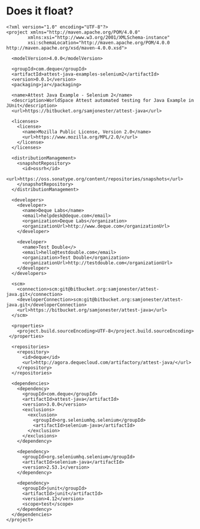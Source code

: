 # Does it float?

    <?xml version="1.0" encoding="UTF-8"?>
    <project xmlns="http://maven.apache.org/POM/4.0.0"
            xmlns:xsi="http://www.w3.org/2001/XMLSchema-instance"
            xsi:schemaLocation="http://maven.apache.org/POM/4.0.0 http://maven.apache.org/xsd/maven-4.0.0.xsd">

      <modelVersion>4.0.0</modelVersion>

      <groupId>com.deque</groupId>
      <artifactId>attest-java-examples-selenium2</artifactId>
      <version>0.0.1</version>
      <packaging>jar</packaging>

      <name>Attest Java Example - Selenium 2</name>
      <description>WorldSpace Attest automated testing for Java Example in JUnit</description>
      <url>https://bitbucket.org/samjonester/attest-java</url>

      <licenses>
        <license>
          <name>Mozilla Public License, Version 2.0</name>
          <url>https://www.mozilla.org/MPL/2.0/</url>
        </license>
      </licenses>

      <distributionManagement>
        <snapshotRepository>
          <id>ossrh</id>
          <url>https://oss.sonatype.org/content/repositories/snapshots</url>
        </snapshotRepository>
      </distributionManagement>

      <developers>
        <developer>
          <name>Deque Labs</name>
          <email>helpdesk@deque.com</email>
          <organization>Deque Labs</organization>
          <organizationUrl>http://www.deque.com</organizationUrl>
        </developer>

        <developer>
          <name>Test Double</>
          <email>hello@testdouble.com</email>
          <organization>Test Double</organization>
          <organizationUrl>http://testdouble.com</organizationUrl>
        </developer>
      </developers>

      <scm>
        <connection>scm:git@bitbucket.org:samjonester/attest-java.git</connection>
        <developerConnection>scm:git@bitbucket.org:samjonester/attest-java.git</developerConnection>
        <url>https://bitbucket.org/samjonester/attest-java</url>
      </scm>

      <properties>
        <project.build.sourceEncoding>UTF-8</project.build.sourceEncoding>
     </properties>

      <repositories>
        <repository>
          <id>deque</id>
          <url>http://agora.dequecloud.com/artifactory/attest-java/</url>
        </repository>
      </repositories>

      <dependencies>
        <dependency>
          <groupId>com.deque</groupId>
          <artifactId>attest-java</artifactId>
          <version>3.0.0</version>
          <exclusions>
            <exclusion>
              <groupId>org.seleniumhq.selenium</groupId>
              <artifactId>selenium-java</artifactId>
            </exclusion>
          </exclusions>
        </dependency>

        <dependency>
          <groupId>org.seleniumhq.selenium</groupId>
          <artifactId>selenium-java</artifactId>
          <version>2.53.1</version>
        </dependency>

        <dependency>
          <groupId>junit</groupId>
          <artifactId>junit</artifactId>
          <version>4.12</version>
          <scope>test</scope>
        </dependency>
      </dependencies>
    </project>
